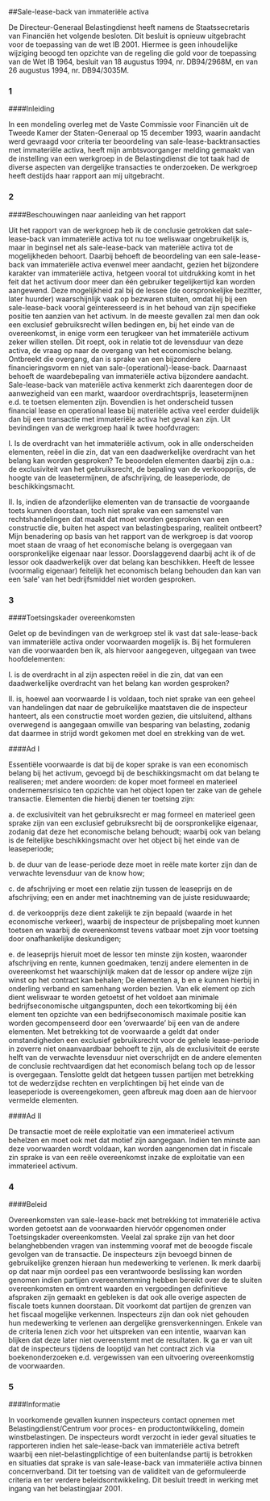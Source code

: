 <meta http-equiv='Content-Type' content='text/html; charset=utf-8' />

##Sale-lease-back van immateriële activa

De Directeur-Generaal Belastingdienst heeft namens de Staatssecretaris van Financiën het volgende besloten.      Dit besluit is opnieuw uitgebracht voor de toepassing van de wet IB 2001. Hiermee is geen inhoudelijke wijziging beoogd ten opzichte van de regeling die gold voor de toepassing van de Wet IB 1964, besluit van 18 augustus 1994, nr. DB94/2968M, en van 26 augustus 1994, nr. DB94/3035M.    
### 1  

####Inleiding

In een mondeling overleg met de Vaste Commissie voor Financiën uit de Tweede Kamer der Staten-Generaal op 15 december 1993, waarin aandacht werd gevraagd voor criteria ter beoordeling van sale-lease-backtransacties met immateriële activa, heeft mijn ambtsvoorganger melding gemaakt van de instelling van een werkgroep in de Belastingdienst die tot taak had de diverse aspecten van dergelijke transacties te onderzoeken. De werkgroep heeft destijds haar rapport aan mij uitgebracht.    
### 2  

####Beschouwingen naar aanleiding van het rapport

Uit het rapport van de werkgroep heb ik de conclusie getrokken dat sale-lease-back van immateriële activa tot nu toe weliswaar ongebruikelijk is, maar in beginsel net als sale-lease-back van materiële activa tot de mogelijkheden behoort. Daarbij behoeft de beoordeling van een sale-lease-back van immateriële activa evenwel meer aandacht, gezien het bijzondere karakter van immateriële activa, hetgeen vooral tot uitdrukking komt in het feit dat het activum door meer dan één gebruiker tegelijkertijd kan worden aangewend. Deze mogelijkheid zal bij de lessee (de oorspronkelijke bezitter, later huurder) waarschijnlijk vaak op bezwaren stuiten, omdat hij bij een sale-lease-back vooral geïnteresseerd is in het behoud van zijn specifieke positie ten aanzien van het activum. In de meeste gevallen zal men dan ook een exclusief gebruiksrecht willen bedingen en, bij het einde van de overeenkomst, in enige vorm een terugkeer van het immateriële activum zeker willen stellen. Dit roept, ook in relatie tot de levensduur van deze activa, de vraag op naar de overgang van het economische belang. Ontbreekt die overgang, dan is sprake van een bijzondere financieringsvorm en niet van sale-(operational)-lease-back. Daarnaast behoeft de waardebepaling van immateriële activa bijzondere aandacht. Sale-lease-back van materiële activa kenmerkt zich daarentegen door de aanwezigheid van een markt, waardoor overdrachtsprijs, leasetermijnen e.d. te toetsen elementen zijn. Bovendien is het onderscheid tussen financial lease en operational lease bij materiële activa veel eerder duidelijk dan bij een transactie met immateriële activa het geval kan zijn. Uit bevindingen van de werkgroep haal ik twee hoofdvragen: 

I. Is de overdracht van het immateriële activum, ook in alle onderscheiden elementen, reëel in die zin, dat van een daadwerkelijke overdracht van het belang kan worden gesproken? Te beoordelen elementen daarbij zijn o.a.: de exclusiviteit van het gebruiksrecht, de bepaling van de verkoopprijs, de hoogte van de leasetermijnen, de afschrijving, de leaseperiode, de beschikkingsmacht.  

II. Is, indien de afzonderlijke elementen van de transactie de voorgaande toets kunnen doorstaan, toch niet sprake van een samenstel van rechtshandelingen dat maakt dat moet worden gesproken van een constructie die, buiten het aspect van belastingbesparing, realiteit ontbeert?   Mijn benadering op basis van het rapport van de werkgroep is dat voorop moet staan de vraag of het economische belang is overgegaan van oorspronkelijke eigenaar naar lessor. Doorslaggevend daarbij acht ik of de lessor ook daadwerkelijk over dat belang kan beschikken. Heeft de lessee (voormalig eigenaar) feitelijk het economisch belang behouden dan kan van een ’sale’ van het bedrijfsmiddel niet worden gesproken.    
### 3  

####Toetsingskader overeenkomsten

Gelet op de bevindingen van de werkgroep stel ik vast dat sale-lease-back van immateriële activa onder voorwaarden mogelijk is. Bij het formuleren van die voorwaarden ben ik, als hiervoor aangegeven, uitgegaan van twee hoofdelementen: 

I. is de overdracht in al zijn aspecten reëel in die zin, dat van een daadwerkelijke overdracht van het belang kan worden gesproken?  

II. is, hoewel aan voorwaarde I is voldaan, toch niet sprake van een geheel van handelingen dat naar de gebruikelijke maatstaven die de inspecteur hanteert, als een constructie moet worden gezien, die uitsluitend, althans overwegend is aangegaan omwille van besparing van belasting, zodanig dat daarmee in strijd wordt gekomen met doel en strekking van de wet.     

####Ad I

Essentiële voorwaarde is dat bij de koper sprake is van een economisch belang bij het activum, gevoegd bij de beschikkingsmacht om dat belang te realiseren; met andere woorden: de koper moet formeel en materieel ondernemersrisico ten opzichte van het object lopen ter zake van de gehele transactie. Elementen die hierbij dienen ter toetsing zijn: 

a. de exclusiviteit van het gebruiksrecht  er mag formeel en materieel geen sprake zijn van een exclusief gebruiksrecht bij de oorspronkelijke eigenaar, zodanig dat deze het economische belang behoudt; waarbij ook van belang is de feitelijke beschikkingsmacht over het object bij het einde van de leaseperiode;  

b. de duur van de lease-periode  deze moet in reële mate korter zijn dan de verwachte levensduur van de know how;  

c. de afschrijving  er moet een relatie zijn tussen de leaseprijs en de afschrijving; een en ander met inachtneming van de juiste residuwaarde;  

d. de verkoopprijs  deze dient zakelijk te zijn bepaald (waarde in het economische verkeer), waarbij de inspecteur de prijsbepaling moet kunnen toetsen en waarbij de overeenkomst tevens vatbaar moet zijn voor toetsing door onafhankelijke deskundigen;  

e. de leaseprijs  hieruit moet de lessor ten minste zijn kosten, waaronder afschrijving en rente, kunnen goedmaken, tenzij andere elementen in de overeenkomst het waarschijnlijk maken dat de lessor op andere wijze zijn winst op het contract kan behalen;   De elementen a, b en e kunnen hierbij in onderling verband en samenhang worden bezien. Van elk element op zich dient weliswaar te worden getoetst of het voldoet aan minimale bedrijfseconomische uitgangspunten, doch een tekortkoming bij één element ten opzichte van een bedrijfseconomisch maximale positie kan worden gecompenseerd door een ’overwaarde’ bij een van de andere elementen. Met betrekking tot de voorwaarde a geldt dat onder omstandigheden een exclusief gebruiksrecht voor de gehele lease-periode in zoverre niet onaanvaardbaar behoeft te zijn, als de exclusiviteit de eerste helft van de verwachte levensduur niet overschrijdt en de andere elementen de conclusie rechtvaardigen dat het economisch belang toch op de lessor is overgegaan. Tenslotte geldt dat hetgeen tussen partijen met betrekking tot de wederzijdse rechten en verplichtingen bij het einde van de leaseperiode is overeengekomen, geen afbreuk mag doen aan de hiervoor vermelde elementen.    

####Ad II

De transactie moet de reële exploitatie van een immaterieel activum behelzen en moet ook met dat motief zijn aangegaan. Indien ten minste aan deze voorwaarden wordt voldaan, kan worden aangenomen dat in fiscale zin sprake is van een reële overeenkomst inzake de exploitatie van een immaterieel activum.     
### 4  

####Beleid

Overeenkomsten van sale-lease-back met betrekking tot immateriële activa worden getoetst aan de voorwaarden hiervóór opgenomen onder Toetsingskader overeenkomsten. Veelal zal sprake zijn van het door belanghebbenden vragen van instemming vooraf met de beoogde fiscale gevolgen van de transactie. De inspecteurs zijn bevoegd binnen de gebruikelijke grenzen hieraan hun medewerking te verlenen. Ik merk daarbij op dat naar mijn oordeel pas een verantwoorde beslissing kan worden genomen indien partijen overeenstemming hebben bereikt over de te sluiten overeenkomsten en omtrent waarden en vergoedingen definitieve afspraken zijn gemaakt en gebleken is dat ook alle overige aspecten de fiscale toets kunnen doorstaan. Dit voorkomt dat partijen de grenzen van het fiscaal mogelijke verkennen. Inspecteurs zijn dan ook niet gehouden hun medewerking te verlenen aan dergelijke grensverkenningen. Enkele van de criteria lenen zich voor het uitspreken van een intentie, waarvan kan blijken dat deze later niet overeenstemt met de resultaten. Ik ga er van uit dat de inspecteurs tijdens de looptijd van het contract zich via boekenonderzoeken e.d. vergewissen van een uitvoering overeenkomstig de voorwaarden.    
### 5  

####Informatie

In voorkomende gevallen kunnen inspecteurs contact opnemen met Belastingdienst/Centrum voor proces- en productontwikkeling, domein winstbelastingen. De inspecteurs wordt verzocht in ieder geval situaties te rapporteren indien het sale-lease-back van immateriële activa betreft waarbij een niet-belastingplichtige of een buitenlandse partij is betrokken en situaties dat sprake is van sale-lease-back van immateriële activa binnen concernverband. Dit ter toetsing van de validiteit van de geformuleerde criteria en ter verdere beleidsontwikkeling. Dit besluit treedt in werking met ingang van het belastingjaar 2001.     
